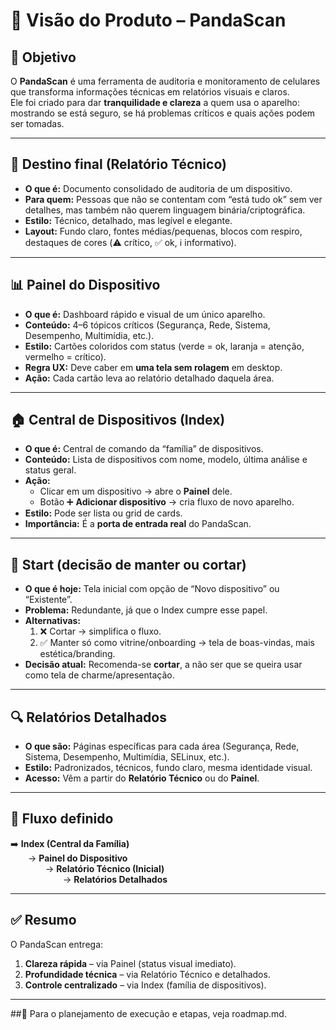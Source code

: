 # 📖 Visão do Produto – PandaScan

## 🎯 Objetivo
O **PandaScan** é uma ferramenta de auditoria e monitoramento de celulares que transforma informações técnicas em relatórios visuais e claros.  
Ele foi criado para dar **tranquilidade e clareza** a quem usa o aparelho: mostrando se está seguro, se há problemas críticos e quais ações podem ser tomadas.

---

## 🏁 Destino final (Relatório Técnico)
- **O que é:** Documento consolidado de auditoria de um dispositivo.  
- **Para quem:** Pessoas que não se contentam com “está tudo ok” sem ver detalhes, mas também não querem linguagem binária/criptográfica.  
- **Estilo:** Técnico, detalhado, mas legível e elegante.  
- **Layout:** Fundo claro, fontes médias/pequenas, blocos com respiro, destaques de cores (⚠️ crítico, ✅ ok, ℹ️ informativo).

---

## 📊 Painel do Dispositivo
- **O que é:** Dashboard rápido e visual de um único aparelho.  
- **Conteúdo:** 4–6 tópicos críticos (Segurança, Rede, Sistema, Desempenho, Multimídia, etc.).  
- **Estilo:** Cartões coloridos com status (verde = ok, laranja = atenção, vermelho = crítico).  
- **Regra UX:** Deve caber em **uma tela sem rolagem** em desktop.  
- **Ação:** Cada cartão leva ao relatório detalhado daquela área.

---

## 🏠 Central de Dispositivos (Index)
- **O que é:** Central de comando da “família” de dispositivos.  
- **Conteúdo:** Lista de dispositivos com nome, modelo, última análise e status geral.  
- **Ação:**  
  - Clicar em um dispositivo → abre o **Painel** dele.  
  - Botão ➕ **Adicionar dispositivo** → cria fluxo de novo aparelho.  
- **Estilo:** Pode ser lista ou grid de cards.  
- **Importância:** É a **porta de entrada real** do PandaScan.

---

## 🚪 Start (decisão de manter ou cortar)
- **O que é hoje:** Tela inicial com opção de “Novo dispositivo” ou “Existente”.  
- **Problema:** Redundante, já que o Index cumpre esse papel.  
- **Alternativas:**  
  1. ❌ Cortar → simplifica o fluxo.  
  2. ✅ Manter só como vitrine/onboarding → tela de boas-vindas, mais estética/branding.  
- **Decisão atual:** Recomenda-se **cortar**, a não ser que se queira usar como tela de charme/apresentação.

---

## 🔍 Relatórios Detalhados
- **O que são:** Páginas específicas para cada área (Segurança, Rede, Sistema, Desempenho, Multimídia, SELinux, etc.).  
- **Estilo:** Padronizados, técnicos, fundo claro, mesma identidade visual.  
- **Acesso:** Vêm a partir do **Relatório Técnico** ou do **Painel**.

---

## 📌 Fluxo definido
➡️ **Index (Central da Família)**  
  → **Painel do Dispositivo**  
    → **Relatório Técnico (Inicial)**  
      → **Relatórios Detalhados**

---

## ✅ Resumo
O PandaScan entrega:  
1. **Clareza rápida** – via Painel (status visual imediato).  
2. **Profundidade técnica** – via Relatório Técnico e detalhados.  
3. **Controle centralizado** – via Index (família de dispositivos).  

---

##📌 Para o planejamento de execução e etapas, veja roadmap.md.

